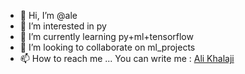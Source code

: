 - 👋 Hi, I’m @ale
- 👀 I’m interested in py
- 🌱 I’m currently learning py+ml+tensorflow
- 💞️ I’m looking to collaborate on ml_projects
- 📫 How to reach me ...
You can write me : [Ali Khalaji](mailto:ali.khalaji@stud.tu-darmstadt.de?subject=[GitHub]%20?)


<!---
iliyad85/iliyad85 is a ✨ special ✨ repository because its `README.md` (this file) appears on your GitHub profile.
You can click the Preview link to take a look at your changes.
--->
